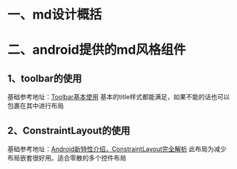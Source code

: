 # 一、md设计概括
# 二、android提供的md风格组件
## 1、toolbar的使用
  基础参考地址：[Toolbar基本使用](https://www.jianshu.com/p/7dd57a7c66f1)
  基本的title样式都能满足，如果不能的话也可以包裹在其中进行布局
## 2、ConstraintLayout的使用
  基础参考地址：[Android新特性介绍，ConstraintLayout完全解析](https://blog.csdn.net/guolin_blog/article/details/53122387)
  此布局为减少布局嵌套很好用。适合零散的多个控件布局
